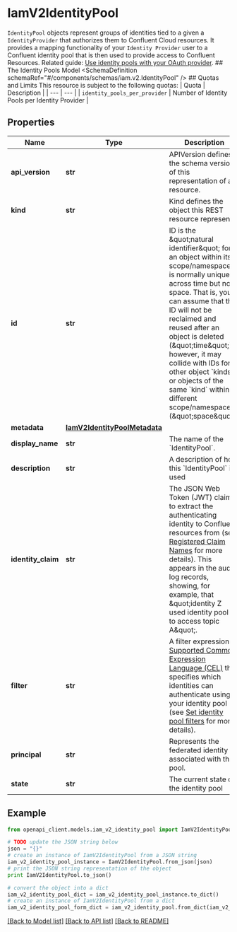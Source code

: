 # IamV2IdentityPool

`IdentityPool` objects represent groups of identities tied to a given a `IdentityProvider` that authorizes them to Confluent Cloud resources.  It provides a mapping functionality of your `Identity Provider` user to a Confluent identity pool that is then used to provide access to Confluent Resources.   Related guide: [Use identity pools with your OAuth provider](https://docs.confluent.io/cloud/current/access-management/authenticate/oauth/identity-pools.html).  ## The Identity Pools Model <SchemaDefinition schemaRef=\"#/components/schemas/iam.v2.IdentityPool\" />  ## Quotas and Limits This resource is subject to the following quotas:  | Quota | Description | | --- | --- | | `identity_pools_per_provider` | Number of Identity Pools per Identity Provider |

## Properties
Name | Type | Description | Notes
------------ | ------------- | ------------- | -------------
**api_version** | **str** | APIVersion defines the schema version of this representation of a resource. | [optional] [readonly] 
**kind** | **str** | Kind defines the object this REST resource represents. | [optional] [readonly] 
**id** | **str** | ID is the \&quot;natural identifier\&quot; for an object within its scope/namespace; it is normally unique across time but not space. That is, you can assume that the ID will not be reclaimed and reused after an object is deleted (\&quot;time\&quot;); however, it may collide with IDs for other object &#x60;kinds&#x60; or objects of the same &#x60;kind&#x60; within a different scope/namespace (\&quot;space\&quot;). | [optional] [readonly] 
**metadata** | [**IamV2IdentityPoolMetadata**](IamV2IdentityPoolMetadata.md) |  | [optional] 
**display_name** | **str** | The name of the &#x60;IdentityPool&#x60;. | [optional] 
**description** | **str** | A description of how this &#x60;IdentityPool&#x60; is used | [optional] 
**identity_claim** | **str** | The JSON Web Token (JWT) claim to extract the authenticating identity to Confluent resources from (see [Registered Claim Names](https://datatracker.ietf.org/doc/html/rfc7519#section-4.1) for more details). This appears in the audit log records, showing, for example, that \&quot;identity Z used identity pool X to access topic A\&quot;. | [optional] 
**filter** | **str** | A filter expression in [Supported Common Expression Language (CEL)](https://docs.confluent.io/cloud/current/access-management/authenticate/oauth/identity-pools.html#supported-common-expression-language-cel-filters) that specifies which identities can authenticate using your identity pool (see [Set identity pool filters](https://docs.confluent.io/cloud/current/access-management/authenticate/oauth/identity-pools.html#set-identity-pool-filters) for more details). | [optional] 
**principal** | **str** | Represents the federated identity associated with this pool. | [optional] [readonly] 
**state** | **str** | The current state of the identity pool | [optional] [readonly] 

## Example

```python
from openapi_client.models.iam_v2_identity_pool import IamV2IdentityPool

# TODO update the JSON string below
json = "{}"
# create an instance of IamV2IdentityPool from a JSON string
iam_v2_identity_pool_instance = IamV2IdentityPool.from_json(json)
# print the JSON string representation of the object
print IamV2IdentityPool.to_json()

# convert the object into a dict
iam_v2_identity_pool_dict = iam_v2_identity_pool_instance.to_dict()
# create an instance of IamV2IdentityPool from a dict
iam_v2_identity_pool_form_dict = iam_v2_identity_pool.from_dict(iam_v2_identity_pool_dict)
```
[[Back to Model list]](../ccloud/README.md#documentation-for-models) [[Back to API list]](../ccloud/README.md#documentation-for-api-endpoints) [[Back to README]](../ccloud/README.md)


